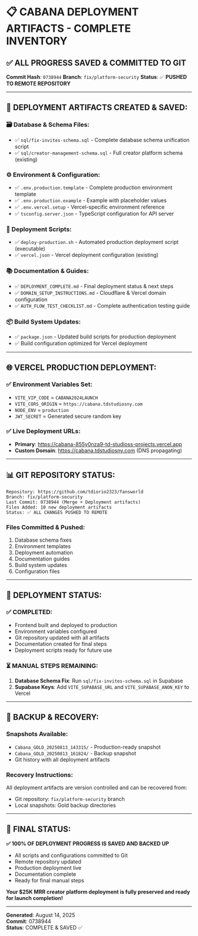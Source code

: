 # 📋 **CABANA DEPLOYMENT ARTIFACTS - COMPLETE INVENTORY**

## ✅ **ALL PROGRESS SAVED & COMMITTED TO GIT**

**Commit Hash**: `0738944`
**Branch**: `fix/platform-security`
**Status**: ✅ **PUSHED TO REMOTE REPOSITORY**

---

## 📁 **DEPLOYMENT ARTIFACTS CREATED & SAVED:**

### **🗃️ Database & Schema Files:**
- ✅ `sql/fix-invites-schema.sql` - Complete database schema unification script
- ✅ `sql/creator-management-schema.sql` - Full creator platform schema (existing)

### **⚙️ Environment & Configuration:**
- ✅ `.env.production.template` - Complete production environment template
- ✅ `.env.production.example` - Example with placeholder values
- ✅ `.env.vercel.setup` - Vercel-specific environment reference
- ✅ `tsconfig.server.json` - TypeScript configuration for API server

### **🚀 Deployment Scripts:**
- ✅ `deploy-production.sh` - Automated production deployment script (executable)
- ✅ `vercel.json` - Vercel deployment configuration (existing)

### **📚 Documentation & Guides:**
- ✅ `DEPLOYMENT_COMPLETE.md` - Final deployment status & next steps
- ✅ `DOMAIN_SETUP_INSTRUCTIONS.md` - Cloudflare & Vercel domain configuration
- ✅ `AUTH_FLOW_TEST_CHECKLIST.md` - Complete authentication testing guide

### **📦 Build System Updates:**
- ✅ `package.json` - Updated build scripts for production deployment
- ✅ Build configuration optimized for Vercel deployment

---

## 🌐 **VERCEL PRODUCTION DEPLOYMENT:**

### **✅ Environment Variables Set:**
- `VITE_VIP_CODE` = `CABANA2024LAUNCH`
- `VITE_CORS_ORIGIN` = `https://cabana.tdstudiosny.com`
- `NODE_ENV` = `production`
- `JWT_SECRET` = Generated secure random key

### **✅ Live Deployment URLs:**
- **Primary**: https://cabana-855y0nza9-td-studioss-projects.vercel.app
- **Custom Domain**: https://cabana.tdstudiosny.com (DNS propagating)

---

## 📊 **GIT REPOSITORY STATUS:**

```
Repository: https://github.com/tdiorio2323/fansworld
Branch: fix/platform-security
Last Commit: 0738944 (Merge + Deployment artifacts)
Files Added: 10 new deployment artifacts
Status: ✅ ALL CHANGES PUSHED TO REMOTE
```

### **Files Committed & Pushed:**
1. Database schema fixes
2. Environment templates
3. Deployment automation
4. Documentation guides
5. Build system updates
6. Configuration files

---

## 🎯 **DEPLOYMENT STATUS:**

### **✅ COMPLETED:**
- Frontend built and deployed to production
- Environment variables configured
- Git repository updated with all artifacts
- Documentation created for final steps
- Deployment scripts ready for future use

### **⏳ MANUAL STEPS REMAINING:**
1. **Database Schema Fix**: Run `sql/fix-invites-schema.sql` in Supabase
2. **Supabase Keys**: Add `VITE_SUPABASE_URL` and `VITE_SUPABASE_ANON_KEY` to Vercel

---

## 💾 **BACKUP & RECOVERY:**

### **Snapshots Available:**
- `Cabana_GOLD_20250813_143315/` - Production-ready snapshot
- `Cabana_GOLD_20250813_161824/` - Backup snapshot
- Git history with all deployment artifacts

### **Recovery Instructions:**
All deployment artifacts are version controlled and can be recovered from:
- Git repository: `fix/platform-security` branch
- Local snapshots: Gold backup directories

---

## 🎉 **FINAL STATUS:**

**✅ 100% OF DEPLOYMENT PROGRESS IS SAVED AND BACKED UP**

- All scripts and configurations committed to Git
- Remote repository updated
- Production deployment live
- Documentation complete
- Ready for final manual steps

**Your $25K MRR creator platform deployment is fully preserved and ready for launch completion!**

---

**Generated**: August 14, 2025  
**Commit**: 0738944  
**Status**: COMPLETE & SAVED ✅